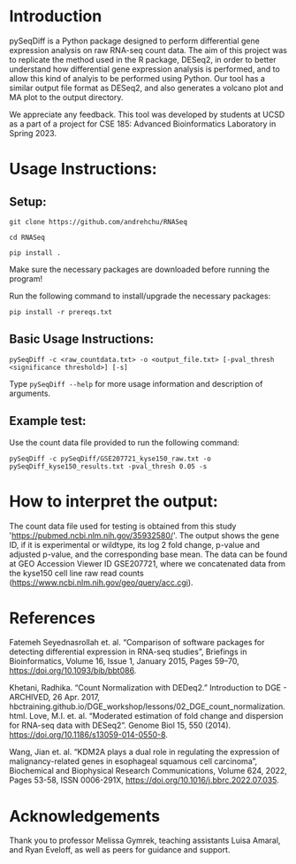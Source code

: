 # Introduction
pySeqDiff is a Python package designed to perform differential gene expression analysis on raw RNA-seq count data. The aim of this project was to replicate the method used in the R package, DESeq2, in order to better understand how differential gene expression analysis is performed, and to allow this kind of analyis to be performed using Python. Our tool has a similar output file format as DESeq2, and also generates a volcano plot and MA plot to the output directory.

We appreciate any feedback. This tool was developed by students at UCSD as a part of a project for CSE 185: Advanced Bioinformatics Laboratory in Spring 2023. 

# Usage Instructions:

## Setup:
``` git clone https://github.com/andrehchu/RNASeq ```

``` cd RNASeq ```

``` pip install . ```

Make sure the necessary packages are downloaded before running the program!


Run the following command to install/upgrade the necessary packages:

``` pip install -r prereqs.txt ```

## Basic Usage Instructions:

``` pySeqDiff -c <raw_countdata.txt> -o <output_file.txt> [-pval_thresh <significance threshold>] [-s] ```

Type ``` pySeqDiff --help ``` for more usage information and description of arguments.

## Example test:

Use the count data file provided to run the following command:

``` pySeqDiff -c pySeqDiff/GSE207721_kyse150_raw.txt -o pySeqDiff_kyse150_results.txt -pval_thresh 0.05 -s ```

# How to interpret the output:
 The count data file used for testing is obtained from this study 'https://pubmed.ncbi.nlm.nih.gov/35932580/'. The output shows the gene ID, if it is experimental or wildtype, its log 2 fold change, p-value and adjusted p-value, and the corresponding base mean. The data can be found at GEO Accession Viewer ID GSE207721, where we concatenated data from the kyse150 cell line raw read counts (https://www.ncbi.nlm.nih.gov/geo/query/acc.cgi).

# References

Fatemeh Seyednasrollah et. al. “Comparison of software packages for detecting differential expression in RNA-seq studies”, Briefings in Bioinformatics, Volume 16, Issue 1, January 2015, Pages 59–70, https://doi.org/10.1093/bib/bbt086.

Khetani, Radhika. “Count Normalization with DEDeq2.” Introduction to DGE - ARCHIVED, 26 Apr. 2017, hbctraining.github.io/DGE_workshop/lessons/02_DGE_count_normalization.html. 
Love, M.I. et. al. “Moderated estimation of fold change and dispersion for RNA-seq data with DESeq2”. Genome Biol 15, 550 (2014). https://doi.org/10.1186/s13059-014-0550-8.

Wang, Jian et. al. “KDM2A plays a dual role in regulating the expression of malignancy-related genes in esophageal squamous cell carcinoma”, Biochemical and Biophysical Research Communications, Volume 624, 2022, Pages 53-58, ISSN 0006-291X, https://doi.org/10.1016/j.bbrc.2022.07.035.


# Acknowledgements
Thank you to professor Melissa Gymrek, teaching assistants Luisa Amaral, and Ryan Eveloff, as well as peers for guidance and support.
